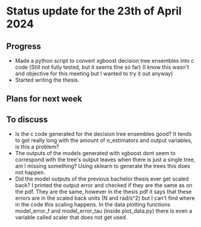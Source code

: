 # Status update for the 23th of April 2024

## Progress
- Made a python script to convert xgboost decision tree ensembles into c code (Still not fully tested, but it seems fine so far) (I know this wasn't and objective for this meeting but I wanted to try it out anyway)
- Started writing the thesis.

## Plans for next week

## To discuss
- Is the c code generated for the decision tree ensembles good? It tends to get really long with the amount of n_estimators and output variables, is this a problem?
- The outputs of the models generated with xgboost dont seem to correspond with the tree's output leaves when there is just a single tree, am I missing something? Using sklearn to generate the trees this does not happen.
- Did the model outputs of the previous bachelor thesis ever get scaled back? I printed the output error and checked if they are the same as on the pdf. They are the same, however in the thesis pdf it says that these errors are in the scaled back units (N and rad/s^2) but I can't find where in the code this scaling happens. In the data plotting functions model_error_f and model_error_tau (inside plot_data.py) there is even a variable called scaler that does not get used.
